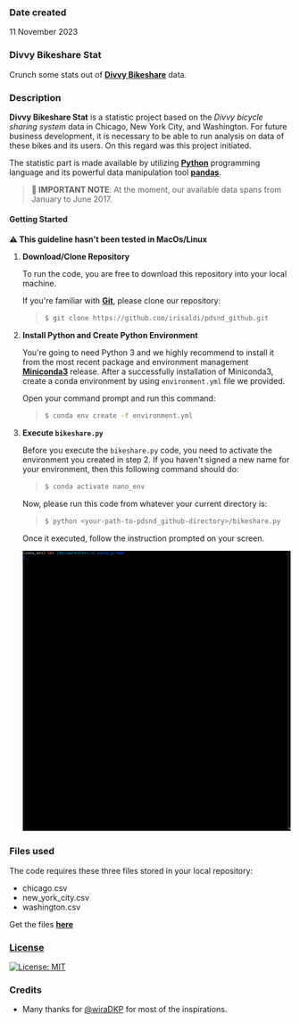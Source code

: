 ### Date created

11 November 2023

### Divvy Bikeshare Stat

Crunch some stats out of [**<ins>Divvy Bikeshare</ins>**](https://en.wikipedia.org/wiki/Divvy) data.

### Description

**Divvy Bikeshare Stat** is a statistic project based on the *Divvy bicycle sharing system* data in Chicago, New York City, and Washington. For future business development, it is necessary to be able to run analysis on data of these bikes and its users. On this regard was this project initiated.

The statistic part is made available by utilizing [**<ins>Python</ins>**](https://www.python.org) programming language and its powerful data manipulation tool [**<ins>pandas</ins>**](https://pandas.pydata.org).

>   **:memo: IMPORTANT NOTE**: At the moment, our available data spans from January to June 2017.

#### Getting Started

**:warning: This guideline hasn't been tested in MacOs/Linux**

1. **Download/Clone Repository**
   
   To run the code, you are free to download this repository into your local machine.
   
   If you're familiar with [**<ins>Git</ins>**](https://git-scm.com/download), please clone our repository:

    > ```bash
    > $ git clone https://github.com/irisaldi/pdsnd_github.git
    > ```

2. **Install Python and Create Python Environment**
   
   You're going to need Python 3 and we highly recommend to install it from the most recent package and environment management [**<ins>Miniconda3</ins>**](https://docs.conda.io/projects/miniconda/en/latest) release. After a successfully installation of Miniconda3, create a conda environment by using `environment.yml` file we provided.

    Open your command prompt and run this command:

    > ```bash
    > $ conda env create -f environment.yml
    > ```

3. **Execute `bikeshare.py`**
   
   Before you execute the `bikeshare.py` code, you need to activate the environment you created in step 2. If you haven't signed a new name for your environment, then this following command should do:

    > ```bash
    > $ conda activate nano_env
    > ```

    Now, please run this code from whatever your current directory is:

    > ```bash
    > $ python <your-path-to-pdsnd_github-directory>/bikeshare.py
    > ```

    Once it executed, follow the instruction prompted on your screen.

    ![Run `bikeshare.py`](/assets/images/bikeshare.gif)

### Files used

The code requires these three files stored in your local repository:

+ chicago.csv
+ new_york_city.csv
+ washington.csv

Get the files [**here**](https://www.example.com/divvy-files)

### [License](/LICENSE)

[![License: MIT](https://img.shields.io/badge/License-MIT-yellow.svg)](https://opensource.org/licenses/MIT)

### Credits

+ Many thanks for [@wiraDKP](https://github.com/wiraDKP) for most of the inspirations.
